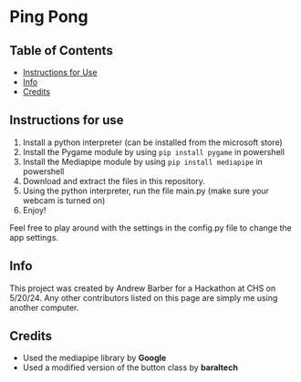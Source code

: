 # Ping Pong

## Table of Contents

- [Instructions for Use](#instructions-for-use)
- [Info](#info)
- [Credits](#credits)

## Instructions for use
1. Install a python interpreter (can be installed from the microsoft store)
2. Install the Pygame module by using `pip install pygame` in powershell
3. Install the Mediapipe module by using `pip install mediapipe` in powershell
4. Download and extract the files in this repository.
5. Using the python interpreter, run the file main.py (make sure your webcam is turned on)
6. Enjoy!

Feel free to play around with the settings in the config.py file to change the app settings.

## Info
This project was created by Andrew Barber for a Hackathon at CHS on 5/20/24. Any other contributors listed on this page are simply me using another computer.

## Credits
- Used the mediapipe library by **Google**
- Used a modified version of the button class by **baraltech**
